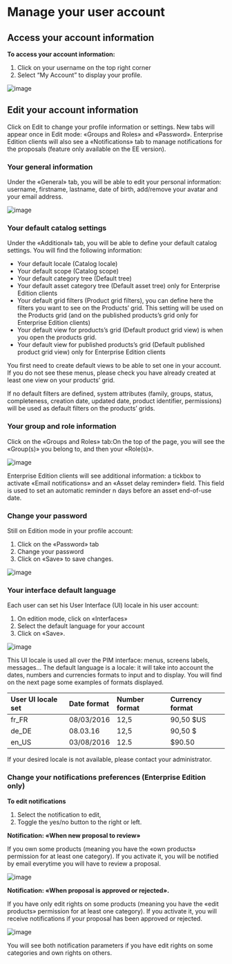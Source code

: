 # Manage your user account

## Access your account information

**To access your account information:**
1.  Click on your username on the top right corner
2.  Select “My Account” to display your profile.

![image](../img/Akn_dashboard.jpg)

## Edit your account information

Click on Edit to change your profile information or settings. New tabs will appear once in Edit mode: «Groups and Roles» and «Password». Enterprise Edition clients will also see a «Notifications» tab to manage notifications for the proposals (feature only available on the EE version).

### Your general information

Under the «General» tab, you will be able to edit your personal information: username, firstname, lastname, date of birth, add/remove your avatar and your email address.

![image](../img/Akn_dashboard.jpg)

### Your default catalog settings

Under the «Additional» tab, you will be able to define your default catalog settings. You will find the following information:

*   Your default locale (Catalog locale)
*   Your default scope (Catalog scope)
*   Your default category tree (Default tree)
*   Your default asset category tree (Default asset tree) only for Enterprise Edition clients
*   Your default grid filters (Product grid filters), you can define here the filters you want to see on the Products’ grid. This setting will be used on the Products grid (and on the published products’s grid only for Enterprise Edition clients)
*   Your default view for products’s grid (Default product grid view) is when you open the products grid.
*   Your default view for published products’s grid (Default published product grid view) only for Enterprise  Edition clients

You first need to create default views to be able to set one in your account. If you do not see these menus, please check you have already created at least one view on your products’ grid.

If no default filters are defined,  system attributes (family, groups, status, completeness, creation date, updated date, product identifier, permissions) will be used as default filters on the products’ grids.

### Your group and role information

Click on the «Groups and Roles» tab:On the top of the page, you will see the «Group(s)» you belong to, and then your «Role(s)».

![image](../img/Akn_dashboard.jpg)

Enterprise Edition clients will see additional information: a tickbox to activate «Email notifications» and an «Asset delay reminder» field. This field is used to set an automatic reminder n days before an asset end-of-use date.

### Change your password

Still on Edition mode in your profile account:

1.  Click on the «Password» tab
2.  Change your password
3.  Click on «Save» to save changes.

![image](../img/Akn_dashboard.jpg)

### Your interface default language

Each user can set his User Interface (UI) locale in his user account:

1.  On edition mode, click on «Interfaces»
2.  Select the default language for your account
3.  Click on «Save».

![image](../img/Akn_dashboard.jpg)

This UI locale is used all over the PIM interface: menus, screens labels, messages… The default language is a locale: it will take into account the dates, numbers and currencies formats to input and to display. You will find on the next page some examples of formats displayed.

| User UI locale set | Date format | Number format | Currency format |
|:-------------------|:------------|:--------------|:----------------|
| fr_FR              | 08/03/2016  | 12,5          | 90,50 $US       |
| de_DE              | 08.03.16    | 12,5          | 90,50 $         |
| en_US              | 03/08/2016  | 12.5          | $90.50          |


If your desired locale is not available, please contact your administrator.

### Change your notifications preferences (Enterprise Edition only)

**To edit notifications**

1. Select the notification to edit,
2. Toggle the yes/no button to the right or left.

**Notification: «When new proposal to review»**

If you own some products (meaning you have the «own products» permission for at least one category). If you activate it, you will be notified by email everytime you will have to review a proposal.

![image](../img/Akn_dashboard.jpg)

**Notification: «When proposal is approved or rejected».**

If you have only edit rights on some products (meaning you have the «edit products» permission for at least one category). If you activate it, you will receive notifications if your proposal has been approved or rejected.

![image](../img/Akn_dashboard.jpg)

You will see both notification parameters if you have edit rights on some categories and own rights on others.
